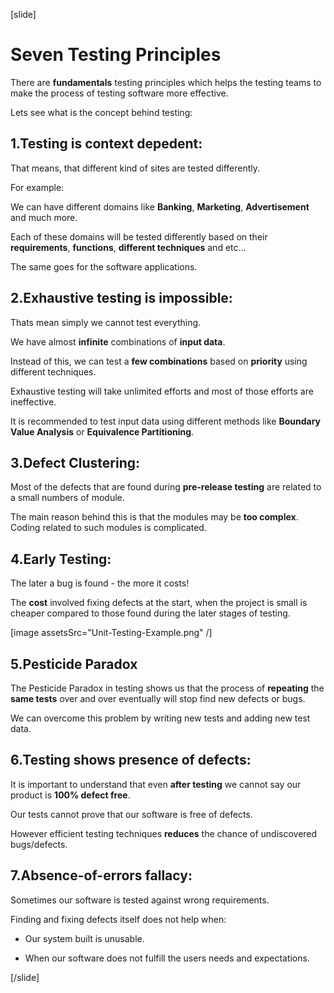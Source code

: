 [slide]

# Seven Testing Principles

There are **fundamentals** testing principles which helps the testing teams to make the process of testing software more effective.

Lets see what is the concept behind testing:

## 1.Testing is context depedent:

That means, that different kind of sites are tested differently.

For example: 

We can have different domains like **Banking**, **Marketing**, **Advertisement** and much more.

Each of these domains will be tested differently based on their **requirements**, **functions**, **different techniques** and etc...

The same goes for the software applications.

## 2.Exhaustive testing is impossible:

Thats mean simply we cannot test everything. 

We have almost **infinite** combinations of **input data**.

Instead of this, we can test a **few combinations** based on **priority** using different techniques.

Exhaustive testing will take unlimited efforts and most of those efforts are ineffective.

It is recommended to test input data using different methods like **Boundary Value Analysis** or **Equivalence Partitioning**.

## 3.Defect Clustering:

Most of the defects that are found during **pre-release testing** are related to a small numbers of module.

The main reason behind this is that the modules may be **too complex**. Coding related to such modules is complicated.

## 4.Early Testing:

The later a bug is found - the more it costs!

The **cost** involved fixing defects at the start, when the project is small is cheaper compared to those found during the later stages of testing.

[image assetsSrc="Unit-Testing-Example.png" /]

## 5.Pesticide Paradox

The Pesticide Paradox in testing shows us that the process of **repeating** the **same tests** over and over eventually will stop find new defects or bugs.

We can overcome this problem by writing new tests and adding new test data.

## 6.Testing shows presence of defects:

It is important to understand that even **after testing** we cannot say our product is **100% defect free**.

Our tests cannot prove that our software is free of defects. 

However efficient testing techniques **reduces** the chance of undiscovered bugs/defects.

## 7.Absence-of-errors fallacy:

Sometimes our software is tested against wrong requirements.

Finding and fixing defects itself does not help when:

- Our system built is unusable.

- When our software does not fulfill the users needs and expectations.




[/slide]